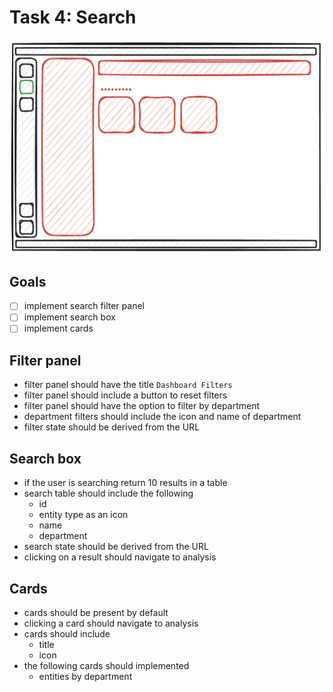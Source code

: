 # Task 4: Search

![sketch of the search page](/assets/task4.png)

## Goals

- [ ] implement search filter panel
- [ ] implement search box
- [ ] implement cards

## Filter panel

- filter panel should have the title `Dashboard Filters`
- filter panel should include a button to reset filters
- filter panel should have the option to filter by department
- department filters should include the icon and name of department
- filter state should be derived from the URL

## Search box

- if the user is searching return 10 results in a table
- search table should include the following
  - id
  - entity type as an icon
  - name
  - department
- search state should be derived from the URL
- clicking on a result should navigate to analysis

## Cards

- cards should be present by default
- clicking a card should navigate to analysis
- cards should include
  - title
  - icon
- the following cards should implemented
  - entities by department